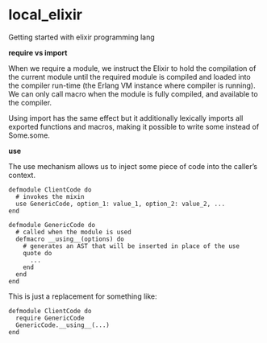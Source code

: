 # local_elixir
Getting started with elixir programming lang

__require vs import__

When we require a module, we instruct the Elixir to hold the compilation of the current module until the required module is compiled and loaded into the compiler run-time (the Erlang VM instance where compiler is running). We can only call <some> macro when the <Some> module is fully compiled, and available to the compiler.

Using import has the same effect but it additionally lexically imports all exported functions and macros, making it possible to write some instead of Some.some.

__use__

The use mechanism allows us to inject some piece of code into the caller’s context. 

```
defmodule ClientCode do
  # invokes the mixin
  use GenericCode, option_1: value_1, option_2: value_2, ...
end

defmodule GenericCode do
  # called when the module is used
  defmacro __using__(options) do
    # generates an AST that will be inserted in place of the use
    quote do
      ...
    end
  end
end
```

This is just a replacement for something like:

```
defmodule ClientCode do
  require GenericCode
  GenericCode.__using__(...)
end
```
